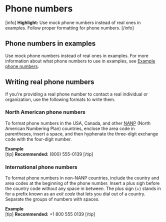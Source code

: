 # Phone numbers

[info] **Highlight:** Use mock phone numbers instead of real ones in examples. Follow proper formatting for phone numbers. [/info]  

## Phone numbers in examples

Use mock phone numbers instead of real ones in examples. For more information about what phone numbers to use in examples, see [Example phone numbers](https://make.wordpress.org/docs/style-guide/formatting/examples/#example-phone-numbers).  

## Writing real phone numbers

If you're providing a real phone number to contact a real individual or organization, use the following formats to write them.

### North American phone numbers

To format phone numbers in the USA, Canada, and other [NANP](https://wikipedia.org/wiki/North_American_Numbering_Plan) (North American Numbering Plan) countries, enclose the area code in parentheses, insert a space, and then hyphenate the three-digit exchange code with the four-digit number.

**Example**  
[tip] **Recommended:** (800) 555-0139 [/tip]  

### International phone numbers

To format phone numbers in non-NANP countries, include the country and area codes at the beginning of the phone number. Insert a plus sigh before the country code without any space in between. The plus sign (+) stands in for a prefix known as an *exit code* that lets you dial out of a country. Separate the groups of numbers with spaces.

**Example**  
[tip] **Recommended:** +1 800 555 0139 [/tip]  
